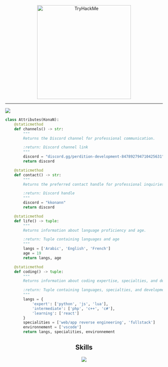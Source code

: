 <div align="center" >
  <img src="https://tryhackme-badges.s3.amazonaws.com/KonaN.png" alt="TryHackMe" style="width: 300px; height: auto;">
</div>

<hr>

<div>
    <img src="https://lanyard.cnrad.dev/api/592439347400409088?borderRadius=30px"/>
</div>


```python
class Attributes(KonaN):
    @staticmethod
    def channels() -> str:
        """
        Returns the Discord channel for professional communication.

        :return: Discord channel link
        """
        discord = "discord.gg/perdition-development-847892794710425631"
        return discord

    @staticmethod
    def contact() -> str:
        """
        Returns the preferred contact handle for professional inquiries.

        :return: Discord handle
        """
        discord = "kkonann"
        return discord

    @staticmethod
    def life() -> tuple:
        """
        Returns information about language proficiency and age.

        :return: Tuple containing languages and age
        """
        langs = ['Arabic', 'English', 'French']
        age = 19
        return langs, age

    @staticmethod
    def coding() -> tuple:
        """
        Returns information about coding expertise, specialties, and development environment.

        :return: Tuple containing languages, specialties, and development environment
        """
        langs = {
            'expert': ['python', 'js', 'lua'],
            'intermediate': ['php', 'c++', 'c#'],
            'learning': ['react']
        }
        specialities = ['web/app reverse engineering', 'fullstack']
        environnement = ['vscode']
        return langs, specialities, environnement
```
<h2 align="center">Skills </h2>

<p align="center">
  <a href="https://skillicons.dev">
    <img src="https://skillicons.dev/icons?i=nodejs,php,python,lua,arduino,cpp,cs,vscode,js,css,html" />
  </a>
</p>

<p href="https://discord.com/users/592439347400409088" align="center">
    <img alt="" src="https://github-readme-stats.vercel.app/api?username=kkonann&theme=tokyonight&show_icons=true">
</p>

